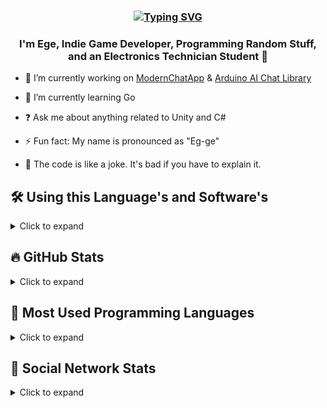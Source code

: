 ### <div align="center"> [![Typing SVG](https://readme-typing-svg.demolab.com?font=Montserrat+Medium+500&pause=1000&color=24F78F&center=true&random=false&width=435&lines=HELLO+WORLD!%F0%9F%91%8B;WELCOME+TO+MY+GITHUB+PAGE+%F0%9F%92%A4)](https://git.io/typing-svg)</div>

### <div align="center">I'm Ege, Indie Game Developer, Programming Random Stuff, and an Electronics Technician Student 🤠</div>

- 🔭 I’m currently working on [ModernChatApp](https://github.com/bayeggex/ModernChatApp) & [Arduino AI Chat Library](https://github.com/bayeggex/Arduino-AI-Chat-Library)
  
- 🌱 I’m currently learning Go
  
- ❓ Ask me about anything related to Unity and C#
  
- ⚡ Fun fact: My name is pronounced as "Eg-ge"

- 🎷 The code is like a joke. It's bad if you have to explain it.

## 🛠️ Using this Language's and Software's

<details>
  <summary>Click to expand</summary>
  <table>
    <tr>
      <td valign="top" width="33%">
        
      </td>
    </tr>
  </table>
  <br/>
</details>



## 🔥 GitHub Stats

<details>
  <summary>Click to expand</summary>
  <table>
    <tr>
      <td valign="top" width="33%">
        <p align="center">
          <div align="center"><img src="https://github-readme-stats.vercel.app/api?username=bayeggex&show_icons=true&count_private=true&hide_border=true" align="center" /></div>
        </p>
        <p align="center">
          <div align="center"><img src="https://streak-stats.demolab.com?user=bayeggex&theme=dark&border_radius=4.8&date_format=j%2Fn%5B%2FY%5D" align="center" /></div>
        </p>
        <p align="center"><img src="https://count.getloli.com/get/@:bayeggex" alt=":bayeggex" /></p>
      </td>
    </tr>
  </table>
  <br/>
</details>

## 👷 Most Used Programming Languages

<details>
  <summary>Click to expand</summary>
  <table>
    <tr>
      <td valign="top" width="33%">
        <p align="center">
          <img src="https://github-readme-stats.vercel.app/api/top-langs/?username=bayeggex&langs_count=8" align="center" /></div>
        </p>
      </td>
    </tr>
  </table>  
  <br/>  
</details>

## 🎥 Social Network Stats

<details>
  <summary>Click to expand</summary>
  <table>
    <tr>
      <td valign="top" width="33%">
        <p align="center">  
          <a href="https://www.youtube.com/channel/UCBQXlwhjwxaEdUlCY42zvMg?sub_confirmation=1">
            <img alt="youtube subscribers" title="Subscribe to my channel" src="https://img.shields.io/youtube/channel/subscribers/UCBQXlwhjwxaEdUlCY42zvMg?color=%23E05D44&label=Subscribe&logo=youtube&style=for-the-badge&labelColor=CE4630"/></a> 
          <a href="https://www.youtube.com/channel/UCBQXlwhjwxaEdUlCY42zvMg">
            <img alt="youtube views" title="YouTube view Count" src="https://img.shields.io/youtube/channel/views/UCBQXlwhjwxaEdUlCY42zvMg?color=%23E1AD0E&logo=youtube&style=for-the-badge&labelColor=C79600"/></a> 
          <a href="https://twitter.com/eggexbay">
            <img alt="followers" title="Follow on Twitter" src="https://img.shields.io/twitter/follow/eggexbay?color=55960c&labelColor=488207&label=Follow&logo=twitter&logoColor=white&style=for-the-badge"/></a>
          <a href="https://github.com/bayeggex">
            <img alt="followers" title="Follow on github" src="https://img.shields.io/github/followers/bayeggex?color=236ad3&labelColor=1155ba&style=for-the-badge&logo=github&label=Follow"/></a>
        </p>
      </td>
    </tr>
  </table>  
 
